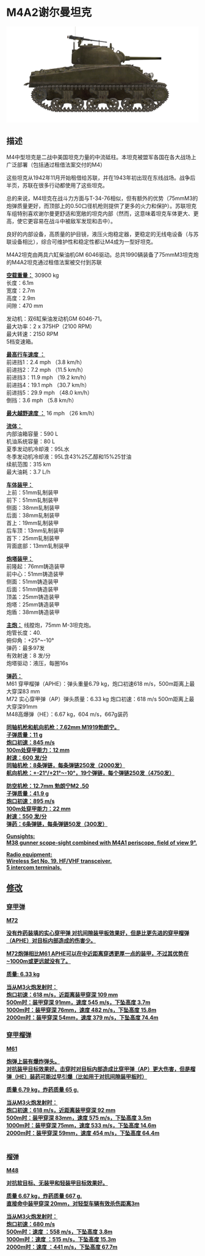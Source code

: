 # M4A2谢尔曼坦克  
  
![_m4a2](../images/_m4a2.png)  
  
## 描述  
  
M4中型坦克是二战中美国坦克力量的中流砥柱。本坦克被盟军各国在各大战场上广泛部署（包括通过租借法案交付的M4）  
  
这些坦克从1942年11月开始租借给苏联，并在1943年初出现在东线战场。战争后半页，苏联在很多行动都使用了这些坦克。  
  
总的来说，M4坦克在战斗力方面与T-34-76相似，但有额外的优势（75mmM3的炮弹质量更好，而顶部上的0.50口径机枪则提供了更多的火力和保护）。苏联坦克车组特别喜欢谢尔曼更舒适和宽敞的坦克内部（然而，这意味着坦克车体更大、更高，使它更容易在战斗中被敌军发现和击中）。  
  
良好的内部设备，高质量的护目镜，液压火炮稳定器，更稳定的无线电设备（与苏联设备相比），综合可维护性和稳定性都让M4成为一型好坦克。  
  
M4A2坦克由两具六缸柴油机GM 6046驱动。总共1990辆装备了75mmM3坦克炮的M4A2坦克通过租借法案被交付到苏联  
  
<b><u>空载重量：</u></b> 30900 kg  
长度：6.1m  
宽度：2.7m  
高度：2.9m  
间隙：470 mm  
  
发动机：双6缸柴油发动机GM 6046-71。  
最大功率：2 x 375HP（2100 RPM）  
最大转速：2150 RPM  
5档变速箱。  
  
<b><u>最高行车速度 ：</u></b>  
前进挡1：2.4 mph （3.8 km/h）  
前进挡2：7.2 mph （11.5 km/h）  
前进挡3：11.9 mph （19.2 km/h）  
前进挡4：19.1 mph （30.7 km/h）  
前进挡5：29.9 mph （48.0 km/h）  
倒挡：3.6 mph （5.8 km/h）  
  
<b><u>最大越野速度 ：</u></b> 16 mph （26 km/h）  
  
<b><u>流体：</u></b>  
内部油箱容量：590 L  
机油系统容量：80 L  
夏季发动机冷却液：95L水  
冬季发动机冷却液：95L含43%25乙醇和15%25甘油  
续航范围：315 km  
最大油耗：3.7 L/h  
  
<b><u>车体装甲：</u></b>  
上前：51mm轧制装甲  
前下：51mm轧制装甲  
侧面：38mm轧制装甲  
后面：38mm轧制装甲  
首上：19mm轧制装甲  
后车顶：13mm轧制装甲  
首下：25mm轧制装甲  
背面底部：13mm轧制装甲  
  
<b><u>炮塔装甲：</u></b>  
前隆起：76mm铸造装甲  
前中心：51mm铸造装甲  
侧面：51mm铸造装甲  
后面：51mm铸造装甲  
顶盖：25mm铸造装甲  
炮塔：25mm铸造装甲  
炮盾：38mm铸造装甲  
  
<b><u>主炮：</u></b> 线膛炮，75mm M-3坦克炮。  
炮管长度：40.  
俯仰角：+25°~-10°  
弹药：最多97发  
有效射速：8 发/分  
炮塔驱动：液压，每圈16s  
  
<b><u>弹药：</u></b>  
M61 穿甲榴弹（APHE）：弹头重量6.79 kg，炮口初速618 m/s，500m距离上最大穿深83 mm  
M72 实心穿甲弹（AP）弹头质量：6.33 kg 炮口初速：618 m/s 500m距离上最大穿深91mm  
M48高爆弹（HE）：6.67 kg，604 m/s，667g装药  
  
<b><u>同轴机枪和航向机枪：7.62mm M1919勃朗宁。  
子弹质量：11 g  
炮口初速：845 m/s  
100m处穿甲能力：12 mm  
射速：600 发/分  
同轴机枪：8条弹链，每条弹链250发（2000发）  
航向机枪：+-21°/+21°~-10°，19个弹链，每个弹链250发（4750发）  
  
<b><u>防空机枪：</u></b>12.7mm 勃朗宁M2 .50  
子弹质量：41.9 g  
炮口初速：895 m/s  
100m处穿甲能力：22 mm  
射速：550 发/分  
弹药：6条弹链，每条弹链50发（300发）  
  
<b><u>Gunsights:</u></b>  
M38 gunner scope-sight combined with М4А1 periscope, field of view 9°.  
  
<b><u>Radio equipment:</u></b>  
Wireless Set No. 19. HF/VHF transceiver.  
5 intercom terminals.  
  
  
## 修改  
  
  
### 穿甲弹  
  
M72  
  
没有炸药装填的实心穿甲弹 对抗间隙装甲板效果好，但是比更先进的穿甲榴弹（APHE）对目标内部造成的伤害少。  
  
M72炮弹相比M61 APHE可以在中近距离穿透更厚一点的装甲，不过其优势在~1000m或更远就没有了。  
  
质量: 6.33 kg  
  
当从M3火炮发射时：  
炮口初速：618 m/s，近距离装甲穿深 109 mm  
500m时：装甲穿深 91mm，速度 545 m/s，下坠高度 3.7m  
1000m时：装甲穿深 76mm，速度 482 m/s，下坠高度 15.8m  
2000m时：装甲穿深 54mm，速度 379 m/s，下坠高度 74.4m  
  
### 穿甲榴弹  
  
M61  
  
炮弹上装有爆炸弹头。  
对抗装甲目标效果好。击穿时对目标内部造成比穿甲弹（AP）更大伤害，但是榴弹（HE）装药可能过早引爆（比如用于对抗间隙装甲板时）  
  
质量 6.79 kg，炸药质量 65 g.  
  
当从M3火炮发射时：  
炮口初速：618 m/s，近距离装甲穿深 92 mm  
500m时：装甲穿深 83mm，速度 575 m/s，下坠高度 3.5m  
1000m时：装甲穿深 75mm，速度 533 m/s，下坠高度 14.6m  
2000m时：装甲穿深 59mm，速度 454 m/s，下坠高度 64.4m  
  ﻿
  
### 榴弹  
  
M48  
  
对抗软目标、无装甲和轻装甲目标效果好。  
  
质量 6.67 kg，炸药质量 667 g.  
直接命中装甲穿深 20mm，对轻型车辆有效杀伤距离3m  
  
当从M3火炮发射时：  
炮口初速：680 m/s  
500m时：速度 ：558 m/s，下坠高度 3.8m  
1000m时：速度 ：515 m/s，下坠高度 15.3m  
2000m时：速度 ：441 m/s，下坠高度 67.7m  